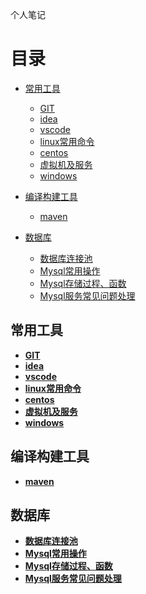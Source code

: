个人笔记

# 目录
- [常用工具](#常用工具)
    - [GIT](#GIT)
    - [idea](#idea)
    - [vscode](#vscode)
    - [linux常用命令](#linux常用命令)
    - [centos](#centos)
    - [虚拟机及服务](#虚拟机及服务)
    - [windows](#windows)

- [编译构建工具](#编译构建工具)
    - [maven](#maven)

- [数据库](#数据库)
    - [数据库连接池](#数据库连接池)
    - [Mysql常用操作](#Mysql常用操作)
    - [Mysql存储过程、函数](#Mysql存储过程、函数)
    - [Mysql服务常见问题处理](#Mysql服务常见问题处理)


## 常用工具
*  **[GIT](常用工具\GIT.md)**
*  **[idea](常用工具\idea.md)**
*  **[vscode](常用工具\vscode.md)**
*  **[linux常用命令](常用工具\linux常用命令.md)**
*  **[centos](常用工具\centos.md)**
*  **[虚拟机及服务](常用工具\虚拟机及服务.md)**
*  **[windows](常用工具\windows.md)**

## 编译构建工具
* **[maven](编译构建工具\maven.md)**

## 数据库
* **[数据库连接池](数据库\数据库连接池.md)**
* **[Mysql常用操作](数据库\Mysql常用的操作.md)**
* **[Mysql存储过程、函数](数据库\Mysql存储过程、函数.md)**
* **[Mysql服务常见问题处理](数据库\Mysql服务常见问题处理.md)**
